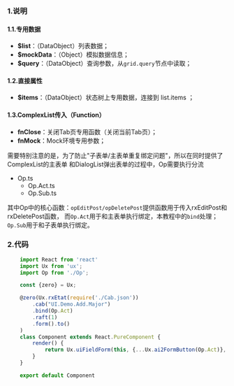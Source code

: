 ### 1.说明

#### 1.1.专用数据

* **$list**：（DataObject）列表数据；
* **$mockData**：（Object）模拟数据信息；
* **$query**：（DataObject）查询参数，从`grid.query`节点中读取；

#### 1.2.直接属性

* **$items**：（DataObject）状态树上专用数据，连接到 list.items ；

#### 1.3.ComplexList传入（Function）

* **fnClose**：关闭Tab页专用函数（关闭当前Tab页）；
* **fnMock**：Mock环境专用参数；

需要特别注意的是，为了防止"子表单/主表单重复绑定问题"，所以在同时提供了ComplexList的主表单
和DialogList弹出表单的过程中，Op需要执行分流

* Op.ts
    * Op.Act.ts
    * Op.Sub.ts

其中Op中的核心函数：`opEditPost/opDeletePost`提供函数用于传入rxEditPost和rxDeletePost函数，
而`Op.Act`用于和主表单执行绑定，本教程中的`bind`处理；`Op.Sub`用于和子表单执行绑定。

### 2.代码

```javascript
    import React from 'react'
    import Ux from 'ux';
    import Op from './Op';

    const {zero} = Ux;

    @zero(Ux.rxEtat(require('./Cab.json'))
        .cab("UI.Demo.Add.Major")
        .bind(Op.Act)
        .raft(1)
        .form().to()
    )
    class Component extends React.PureComponent {
        render() {
            return Ux.uiFieldForm(this, {...Ux.ai2FormButton(Op.Act)}, 1)
        }
    }

    export default Component
 ```